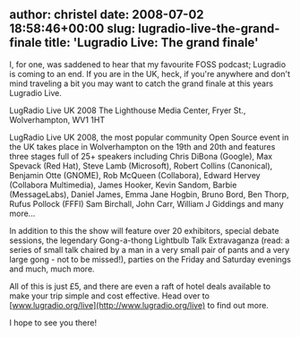 author: christel
date: 2008-07-02 18:58:46+00:00
slug: lugradio-live-the-grand-finale
title: 'Lugradio Live: The grand finale'
---

I, for one, was saddened to hear that my favourite FOSS podcast; Lugradio is coming to an end. If you are in the UK, heck, if you're anywhere and don't mind traveling a bit you may want to catch the grand finale at this years Lugradio Live.

LugRadio Live UK 2008
The Lighthouse Media Center, Fryer St., Wolverhampton, WV1 1HT

LugRadio Live UK 2008, the most popular community Open Source event in the UK takes place in Wolverhampton on the 19th and 20th and features three stages full of 25+ speakers including Chris DiBona (Google), Max Spevack (Red Hat), Steve Lamb (Microsoft), Robert Collins (Canonical),
Benjamin Otte (GNOME), Rob McQueen (Collabora), Edward Hervey (Collabora Multimedia), James Hooker, Kevin Sandom, Barbie (MessageLabs), Daniel James, Emma Jane Hogbin, Bruno Bord, Ben Thorp, Rufus Pollock (FFFI) Sam Birchall, John Carr, William J Giddings and many more...

In addition to this the show will feature over 20 exhibitors, special debate sessions, the legendary Gong-a-thong Lightbulb Talk Extravaganza (read: a series of small talk chaired by a man in a very small pair of pants and a very large gong - not to be missed!), parties on the Friday and Saturday evenings and much, much more.

All of this is just £5, and there are even a raft of hotel deals
available to make your trip simple and cost effective. Head over to [www.lugradio.org/live](http://www.lugradio.org/live) to find out more.

I hope to see you there!
